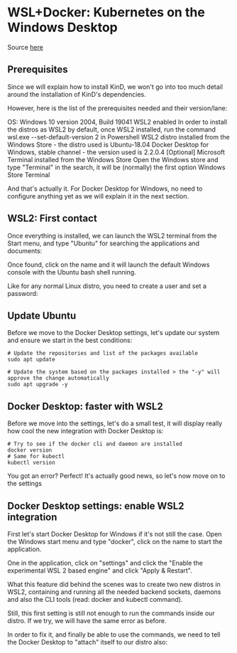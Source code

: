# WSL+Docker: Kubernetes on the Windows Desktop

Source [here](https://kubernetes.io/blog/2020/05/21/wsl-docker-kubernetes-on-the-windows-desktop/)

## Prerequisites

Since we will explain how to install KinD, we won't go into too much detail around the installation of KinD's dependencies.

However, here is the list of the prerequisites needed and their version/lane:

OS: Windows 10 version 2004, Build 19041
WSL2 enabled
In order to install the distros as WSL2 by default, once WSL2 installed, run the command wsl.exe --set-default-version 2 in Powershell
WSL2 distro installed from the Windows Store - the distro used is Ubuntu-18.04
Docker Desktop for Windows, stable channel - the version used is 2.2.0.4
[Optional] Microsoft Terminal installed from the Windows Store
Open the Windows store and type "Terminal" in the search, it will be (normally) the first option
Windows Store Terminal

And that's actually it. For Docker Desktop for Windows, no need to configure anything yet as we will explain it in the next section.

## WSL2: First contact

Once everything is installed, we can launch the WSL2 terminal from the Start menu, and type "Ubuntu" for searching the applications and documents:

Once found, click on the name and it will launch the default Windows console with the Ubuntu bash shell running.

Like for any normal Linux distro, you need to create a user and set a password:

## Update Ubuntu

Before we move to the Docker Desktop settings, let's update our system and ensure we start in the best conditions:

```
# Update the repositories and list of the packages available
sudo apt update

# Update the system based on the packages installed > the "-y" will approve the change automatically
sudo apt upgrade -y
```

## Docker Desktop: faster with WSL2
Before we move into the settings, let's do a small test, it will display really how cool the new integration with Docker Desktop is:

```
# Try to see if the docker cli and daemon are installed
docker version
# Same for kubectl
kubectl version
```

You got an error? Perfect! It's actually good news, so let's now move on to the settings

## Docker Desktop settings: enable WSL2 integration

First let's start Docker Desktop for Windows if it's not still the case. Open the Windows start menu and type "docker", click on the name to start the application.

One in the application, click on "settings" and click the "Enable the experimental WSL 2 based engine" and click "Apply & Restart".

What this feature did behind the scenes was to create two new distros in WSL2, containing and running all the needed backend sockets, daemons and also the CLI tools (read: docker and kubectl command).

Still, this first setting is still not enough to run the commands inside our distro. If we try, we will have the same error as before.

In order to fix it, and finally be able to use the commands, we need to tell the Docker Desktop to "attach" itself to our distro also:

